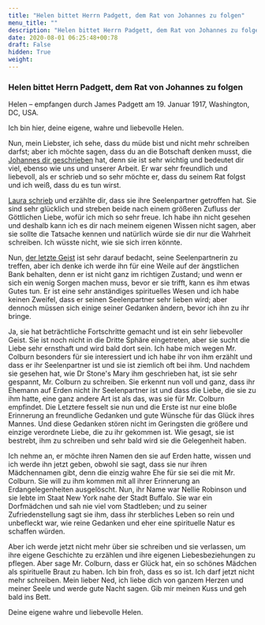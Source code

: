 ```yaml
---
title: "Helen bittet Herrn Padgett, dem Rat von Johannes zu folgen"
menu_title: ""
description: "Helen bittet Herrn Padgett, dem Rat von Johannes zu folgen"
date: 2020-08-01 06:25:48+00:78
draft: False
hidden: True
weight:
---
```

### Helen bittet Herrn Padgett, dem Rat von Johannes zu folgen

Helen – empfangen durch James Padgett am 19. Januar 1917, Washington, DC, USA.

Ich bin hier, deine eigene, wahre und liebevolle Helen.

Nun, mein Liebster, ich sehe, dass du müde bist und nicht mehr schreiben darfst; aber ich möchte sagen, dass du an die Botschaft denken musst, die [Johannes dir geschrieben](/padgett-botschaften/padgett-botschaften-in-reihenfolge-des-datums/padgett-botschaften-1917/johannes-wie-man-den-groessten-nutzen-aus-dem-lesen-dieser-botschaften-ziehen-kann-jep-johannes-19-januar-1917/) hat, denn sie ist sehr wichtig und bedeutet dir viel, ebenso wie uns und unserer Arbeit. Er war sehr freundlich und liebevoll, als er schrieb und so sehr möchte er, dass du seinem Rat folgst und ich weiß, dass du es tun wirst.

[Laura schrieb](/padgett-botschaften/padgett-botschaften-in-reihenfolge-des-datums/padgett-botschaften-1917/cousine-laura-burroughs-erzaehlt-von-der-begegnung-mit-ihrem-seelenpartner-jep-laura-burroughs-19-januar-1917/) und erzählte dir, dass sie ihre Seelenpartner getroffen hat. Sie sind sehr glücklich und streben beide nach einem größeren Zufluss der Göttlichen Liebe, wofür ich mich so sehr freue. Ich habe ihn nicht gesehen und deshalb kann ich es dir nach meinem eigenen Wissen nicht sagen, aber sie sollte die Tatsache kennen und natürlich würde sie dir nur die Wahrheit schreiben. Ich wüsste nicht, wie sie sich irren könnte.

Nun, [der letzte Geist](/padgett-botschaften/padgett-botschaften-in-reihenfolge-des-datums/padgett-botschaften-1917/ein-junggeselle-hofft-den-zustand-zu-erlangen-dass-er-in-der-lage-ist-seine-seelenpartnerin-zu-treffen-jep-george-luckett-19-januar-1917/) ist sehr darauf bedacht, seine Seelenpartnerin zu treffen, aber ich denke ich werde ihn für eine Weile auf der ängstlichen Bank behalten, denn er ist nicht ganz im richtigen Zustand; und wenn er sich ein wenig Sorgen machen muss, bevor er sie trifft, kann es ihm etwas Gutes tun. Er ist eine sehr anständiges spirituelles Wesen und ich habe keinen Zweifel, dass er seinen Seelenpartner sehr lieben wird; aber dennoch müssen sich einige seiner Gedanken ändern, bevor ich ihn zu ihr bringe.

Ja, sie hat beträchtliche Fortschritte gemacht und ist ein sehr liebevoller Geist. Sie ist noch nicht in die Dritte Sphäre eingetreten, aber sie sucht die Liebe sehr ernsthaft und wird bald dort sein. Ich habe mich wegen Mr. Colburn besonders für sie interessiert und ich habe ihr von ihm erzählt und dass er ihr Seelenpartner ist und sie ist ziemlich oft bei ihm. Und nachdem sie gesehen hat, wie Dr Stone's Mary ihm geschrieben hat, ist sie sehr gespannt, Mr. Colburn zu schreiben. Sie erkennt nun voll und ganz, dass ihr Ehemann auf Erden nicht ihr Seelenpartner ist und dass die Liebe, die sie zu ihm hatte, eine ganz andere Art ist als das, was sie für Mr. Colburn empfindet. Die Letztere fesselt sie nun und die Erste ist nur eine bloße Erinnerung an freundliche Gedanken und gute Wünsche für das Glück ihres Mannes. Und diese Gedanken stören nicht im Geringsten die größere und einzige verordnete Liebe, die zu ihr gekommen ist. Wie gesagt, sie ist bestrebt, ihm zu schreiben und sehr bald wird sie die Gelegenheit haben.

Ich nehme an, er möchte ihren Namen den sie auf Erden hatte, wissen und ich werde ihn jetzt geben, obwohl sie sagt, dass sie nur ihren Mädchennamen gibt, denn die einzig wahre Ehe für sie sei die mit Mr. Colburn. Sie will zu ihm kommen mit all ihrer Erinnerung an Erdangelegenheiten ausgelöscht. Nun,  ihr Name war Nellie Robinson und sie lebte im Staat New York nahe der Stadt Buffalo. Sie war ein Dorfmädchen und sah nie viel vom Stadtleben; und zu seiner Zufriedenstellung sagt sie ihm, dass ihr sterbliches Leben so rein und unbefleckt war, wie reine Gedanken und eher eine spirituelle Natur es schaffen würden.

Aber ich werde jetzt nicht mehr über sie schreiben und sie verlassen, um ihre eigene Geschichte zu erzählen und ihre eigenen Liebesbeziehungen zu pflegen. Aber sage Mr. Colburn, dass er Glück hat, ein so schönes Mädchen als spirituelle Braut zu haben. Ich bin froh, dass es so ist. Ich darf jetzt nicht mehr schreiben. Mein lieber Ned, ich liebe dich von ganzem Herzen und meiner Seele und werde gute Nacht sagen. Gib mir meinen Kuss und geh bald ins Bett.

Deine eigene wahre und liebevolle Helen.
